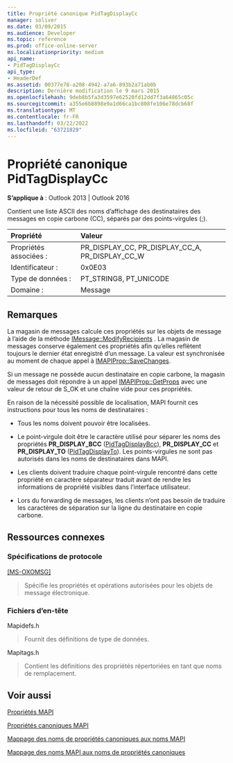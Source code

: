 ```yaml
---
title: Propriété canonique PidTagDisplayCc
manager: soliver
ms.date: 03/09/2015
ms.audience: Developer
ms.topic: reference
ms.prod: office-online-server
ms.localizationpriority: medium
api_name:
- PidTagDisplayCc
api_type:
- HeaderDef
ms.assetid: 00377e78-a208-4942-a7a6-893b2a71ab0b
description: Dernière modification le 9 mars 2015
ms.openlocfilehash: 9deb8b5fa3d3597e62520fd12dd7f3a64865c05c
ms.sourcegitcommit: a355e6b8898e9a1d66ca1bc808fe106e78dcb68f
ms.translationtype: MT
ms.contentlocale: fr-FR
ms.lasthandoff: 03/22/2022
ms.locfileid: "63721829"
---
```

# <a name="pidtagdisplaycc-canonical-property"></a>Propriété canonique PidTagDisplayCc

  
  
**S’applique à** : Outlook 2013 | Outlook 2016 
  
Contient une liste ASCII des noms d’affichage des destinataires des messages en copie carbone (CC), séparés par des points-virgules (;). 
  
|Propriété |Valeur |
|:-----|:-----|
|Propriétés associées :  <br/> |PR_DISPLAY_CC, PR_DISPLAY_CC_A, PR_DISPLAY_CC_W  <br/> |
|Identificateur :  <br/> |0x0E03  <br/> |
|Type de données :  <br/> |PT_STRING8, PT_UNICODE  <br/> |
|Domaine :  <br/> |Message  <br/> |
   
## <a name="remarks"></a>Remarques

La magasin de messages calcule ces propriétés sur les objets de message à l’aide de la méthode [IMessage::ModifyRecipients](imessage-modifyrecipients.md) . La magasin de messages conserve également ces propriétés afin qu’elles reflètent toujours le dernier état enregistré d’un message. La valeur est synchronisée au moment de chaque appel à [IMAPIProp::SaveChanges](imapiprop-savechanges.md). 
  
Si un message ne possède aucun destinataire en copie carbone, la magasin de messages doit répondre à un appel [IMAPIProp::GetProps](imapiprop-getprops.md) avec une valeur de retour de S_OK et une chaîne vide pour ces propriétés. 
  
En raison de la nécessité possible de localisation, MAPI fournit ces instructions pour tous les noms de destinataires :
  
- Tous les noms doivent pouvoir être localisées. 
    
- Le point-virgule doit être le caractère utilisé pour séparer les noms des propriétés **PR_DISPLAY_BCC** ([PidTagDisplayBcc](pidtagdisplaybcc-canonical-property.md)), **PR_DISPLAY_CC** et **PR_DISPLAY_TO** ([PidTagDisplayTo](pidtagdisplayto-canonical-property.md)). Les points-virgules ne sont pas autorisés dans les noms de destinataires dans MAPI. 
    
- Les clients doivent traduire chaque point-virgule rencontré dans cette propriété en caractère séparateur traduit avant de rendre les informations de propriété visibles dans l’interface utilisateur. 
    
- Lors du forwarding de messages, les clients n’ont pas besoin de traduire les caractères de séparation sur la ligne du destinataire en copie carbone. 
    
## <a name="related-resources"></a>Ressources connexes

### <a name="protocol-specifications"></a>Spécifications de protocole

[[MS-OXOMSG]](https://msdn.microsoft.com/library/daa9120f-f325-4afb-a738-28f91049ab3c%28Office.15%29.aspx)
  
> Spécifie les propriétés et opérations autorisées pour les objets de message électronique.
    
### <a name="header-files"></a>Fichiers d’en-tête

Mapidefs.h
  
> Fournit des définitions de type de données.
    
Mapitags.h
  
> Contient les définitions des propriétés répertoriées en tant que noms de remplacement.
    
## <a name="see-also"></a>Voir aussi



[Propriétés MAPI](mapi-properties.md)
  
[Propriétés canoniques MAPI](mapi-canonical-properties.md)
  
[Mappage des noms de propriétés canoniques aux noms MAPI](mapping-canonical-property-names-to-mapi-names.md)
  
[Mappage des noms MAPI aux noms de propriétés canoniques](mapping-mapi-names-to-canonical-property-names.md)

